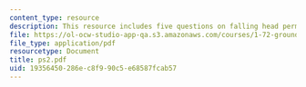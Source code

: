 ```yaml
---
content_type: resource
description: This resource includes five questions on falling head permeameter.
file: https://ol-ocw-studio-app-qa.s3.amazonaws.com/courses/1-72-groundwater-hydrology-fall-2005/19356450286ec8f990c5e68587fcab57_ps2.pdf
file_type: application/pdf
resourcetype: Document
title: ps2.pdf
uid: 19356450-286e-c8f9-90c5-e68587fcab57
---
```

